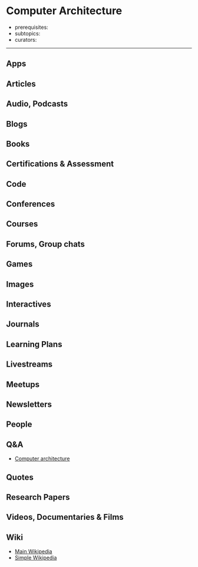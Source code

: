 # Computer Architecture

- prerequisites:
- subtopics:
- curators:

------

## Apps

## Articles

## Audio, Podcasts

## Blogs

## Books

## Certifications & Assessment

## Code

## Conferences

## Courses

## Forums, Group chats

## Games

## Images

## Interactives

## Journals

## Learning Plans

## Livestreams

## Meetups

## Newsletters

## People

## Q&A

- [Computer architecture](https://www.quora.com/topic/Computer-Architecture)

## Quotes

## Research Papers

## Videos, Documentaries & Films

## Wiki

- [Main Wikipedia](https://en.wikipedia.org/wiki/Computer_architecture)
- [Simple Wikipedia](https://simple.wikipedia.org/wiki/Computer_architecture)

